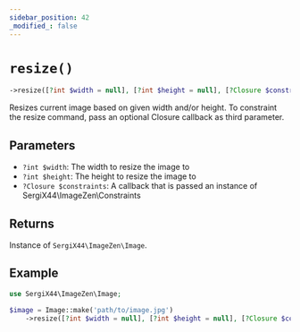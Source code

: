 ```yaml
---
sidebar_position: 42
_modified_: false
---
```

# `resize()`

```php
->resize([?int $width = null], [?int $height = null], [?Closure $constraints = null]): SergiX44\ImageZen\Image
```
Resizes current image based on given width and/or height. To constraint the resize command, pass an optional Closure callback as third parameter.

## Parameters

- `?int $width`: The width to resize the image to
- `?int $height`: The height to resize the image to
- `?Closure $constraints`: A callback that is passed an instance of SergiX44\ImageZen\Constraints


## Returns

Instance of `SergiX44\ImageZen\Image`.

## Example

```php
use SergiX44\ImageZen\Image;

$image = Image::make('path/to/image.jpg')
    ->resize([?int $width = null], [?int $height = null], [?Closure $constraints = null]);

```
